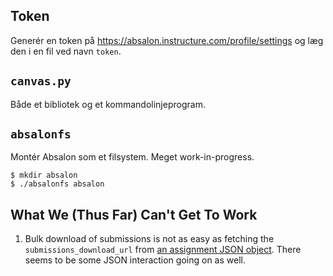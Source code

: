 ## Token

Generér en token på https://absalon.instructure.com/profile/settings og
læg den i en fil ved navn `token`.


## `canvas.py`

Både et bibliotek og et kommandolinjeprogram.


## `absalonfs`

Montér Absalon som et filsystem.  Meget work-in-progress.

```
$ mkdir absalon
$ ./absalonfs absalon
```

## What We (Thus Far) Can't Get To Work

1. Bulk download of submissions is not as easy as fetching the
`submissions_download_url` from [an assignment JSON
object](https://canvas.instructure.com/doc/api/assignments.html#Assignment).
There seems to be some JSON interaction going on as well.
